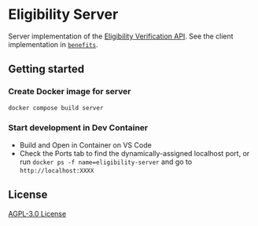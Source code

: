 # Eligibility Server

Server implementation of the [Eligibility Verification API](https://docs.calitp.org/benefits/eligibility-verification/). See
the client implementation in [`benefits`](https://github.com/cal-itp/benefits).

## Getting started

### Create Docker image for server

```bash
docker compose build server
```

### Start development in Dev Container

- Build and Open in Container on VS Code
- Check the Ports tab to find the dynamically-assigned localhost port, or run `docker ps -f name=eligibility-server` and go to `http://localhost:XXXX`

## License

[AGPL-3.0 License](./LICENSE)

